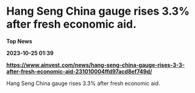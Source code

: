 # Hang Seng China gauge rises 3.3% after fresh economic aid.
**Top News**

**2023-10-25 01:39**

**https://www.ainvest.com/news/hang-seng-china-gauge-rises-3-3-after-fresh-economic-aid-231010004ffd97acd8ef749d/**

Hang Seng China gauge rises 3.3% after fresh economic aid.